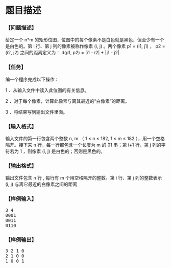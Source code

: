 # 题目描述


<h3>
【问题描述】
</h3>
<p>
给定一个 n*m 的矩形位图，位图中的每个像素不是白色就是黑色，但至少有一个是白色的。第 i 行、第 j 列的像素被称作像素 (i, j) 。两个像素 p1 = (i1, j1) ， p2 = (i2, j2) 之间的距离定义为： d(p1, p2) = |i1 - i2| + |j1 - j2|.
</p>
<h3>
【任务】
</h3>
<p>
编一个程序完成以下操作：
</p>
<p>
1 ．从输入文件中读入此位图的有关信息。
</p>
<p>
2 ．对于每个像素，计算此像素与离其最近的“白像素”的距离。
</p>
<p>
3 ．将结果写到输出文件里面。
</p>
<h3>
【输入格式】
</h3>
<p>
输入文件的第一行包含两个整数 n, m （ 1 ≤ n ≤ 182, 1 ≤ m ≤ 182 ），用一个空格隔开。接下来 n 行，每一行都包含一个长度为 m 的 01 串；第 i+1 行，第 j 列的字符若为 1 ，则像素 (i, j) 是白色的；否则是黑色的。
</p>
<h3>
【输出格式】
</h3>
<p>
输出文件包含 n 行 , 每行有 m 个用空格隔开的整数。第 i 行、第 j 列的整数表示 (i, j) 与离它最近的白像素之间的距离
</p>
<h3>
【样例输入】
</h3>
<pre>3 4
0001
0011
0110
</pre>
<h3>
【样例输出】
</h3>
<pre>3 2 1 0
2 1 0 0
1 0 0 1
</pre>

